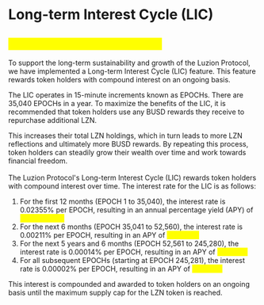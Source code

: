 # Long-term Interest Cycle (LIC)

## <mark style="color:yellow;">Long-term Interest Cycle (LIC)</mark>

To support the long-term sustainability and growth of the Luzion Protocol, we have implemented a Long-term Interest Cycle (LIC) feature. This feature rewards token holders with compound interest on an ongoing basis.

The LIC operates in 15-minute increments known as EPOCHs. There are 35,040 EPOCHs in a year. To maximize the benefits of the LIC, it is recommended that token holders use any BUSD rewards they receive to repurchase additional LZN.&#x20;

This increases their total LZN holdings, which in turn leads to more LZN reflections and ultimately more BUSD rewards. By repeating this process, token holders can steadily grow their wealth over time and work towards financial freedom.\
\
The Luzion Protocol's Long-term Interest Cycle (LIC) rewards token holders with compound interest over time. The interest rate for the LIC is as follows:

1. For the first 12 months (EPOCH 1 to 35,040), the interest rate is 0.02355% per EPOCH, resulting in an annual percentage yield (APY) of <mark style="color:yellow;">383,125.80%.</mark>
2. For the next 6 months (EPOCH 35,041 to 52,560), the interest rate is 0.00211% per EPOCH, resulting in an APY of <mark style="color:yellow;">209.45%.</mark>
3. For the next 5 years and 6 months (EPOCH 52,561 to 245,280), the interest rate is 0.00014% per EPOCH, resulting in an APY of <mark style="color:yellow;">105.02%.</mark>
4. For all subsequent EPOCHs (starting at EPOCH 245,281), the interest rate is 0.00002% per EPOCH, resulting in an APY of <mark style="color:yellow;">100.70%.</mark>

This interest is compounded and awarded to token holders on an ongoing basis until the maximum supply cap for the LZN token is reached.
